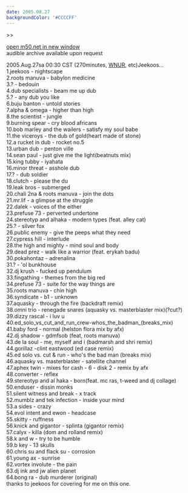 ```yaml
---
date: 2005.08.27
backgroundColor: '#CCCCFF'
---
```


\>>

[open m50.net in new window  
](http://m50.net/)audible archive available upon request

2005.Aug.27sa 00:30 CST (270minutes, [WNUR](http://www.wnur.org/), etc)Jeekoos...  
1.jeekoos - nightscape  
2.roots manuva - babylon medicine  
3.? - bedouin  
4.dub specialists - beam me up dub  
5.? - any dub you like  
6.buju banton - untold stories  
7.alpha & omega - higher than high  
8.the scientist - jungle  
9.burning spear - cry blood africans  
10.bob marley and the wailers - satisfy my soul babe  
11.the viceroys - the dub of gold(heart made of stone)  
12.a rucket in dub - rocket no.5  
13.urban dub - penton ville  
14.sean paul - just give me the light(beatnuts mix)  
15.king tubby - iyahata  
16.minor threat - asshole dub  
17.? - dub soldier  
18.clutch - please the du  
19.leak bros - submerged  
20.chali 2na & roots manuva - join the dots  
21.mr.lif - a glimpse at the struggle  
22.dalek - voices of the either  
23.prefuse 73 - perverted undertone  
24.stereotyp and alhaka - modern types (feat. alley cat)  
25.? - silver fox  
26.public enemy - give the peeps what they need  
27.cypress hill - interlude  
28.the high and mighty - mind soul and body  
29.dead prez - walk like a warrior (feat. erykah badu)  
30.pokahontaz - adrenalina  
31.? - 'ol bunkhouse  
32.dj krush - fucked up pendulum  
33.fingathing - themes from the big red  
34.prefuse 73 - suite for the way things are  
35.roots manuva - chin high  
36.syndicate - b1 - unknown  
37.aquasky - through the fire (backdraft remix)  
38.omni trio - renegade snares (aquasky vs. masterblaster mix)(?cut?)  
39.dizzy rascal - i luv u  
40.ed\_solo\_vs\_cut\_and\_run\_crew-whos\_the\_badman\_(breaks\_mix)  
41.baby ford - normal (helston flora mix by afx)  
42.dj shadow - gdmfsob (feat, roots manuva)  
43.de la soul - me, myself and i (badmarsh and shri remix)  
44.gorillaz -clint eastwood (ed case remix)  
45.ed solo vs. cut & run - who's the bad man (breaks mix)  
46.aquasky vs. masterblaster - satellite channel  
47.aphex twin - mixes for cash - 6 - disk 2 - remix by afx  
48.converter - reflex  
49.stereotyp and al haka - born(feat. mc ras, t-weed and dj collage)  
50.enduser - dissin monks  
51.silent witness and break - x track  
52.mumblz and tek infection - inside your mind  
53.a sides - crazy  
54.evol intent and ewon - headcase  
55.skitty - ruffness  
56.knick and gigantor - splinta (gigantor remix)  
57.calyx - killa (dom and rolland remix)  
58.k and w - try to be humble  
59.b key - 13 skulls  
60.chris su and flack su - corrosion  
61.young ax - sunrise  
62.vortex involute - the pain  
63.dj ink and jw alien planet  
64.bong ra - dub murderer (original)  
thanks to jeekoos for covering for me on this one.